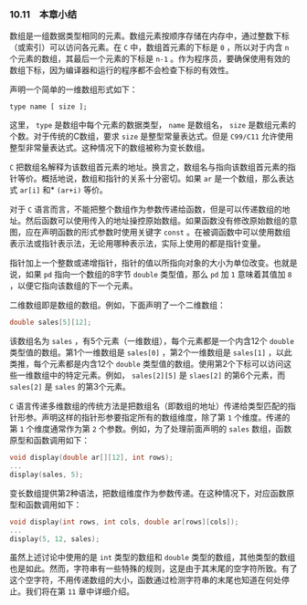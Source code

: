 ### 10.11　本章小结

数组是一组数据类型相同的元素。数组元素按顺序存储在内存中，通过整数下标（或索引）可以访问各元素。在 `C` 中，数组首元素的下标是 `0` ，所以对于内含 `n` 个元素的数组，其最后一个元素的下标是 `n-1` 。作为程序员，要确保使用有效的数组下标，因为编译器和运行的程序都不会检查下标的有效性。

声明一个简单的一维数组形式如下：

`type name [ size ];`

这里， `type` 是数组中每个元素的数据类型， `name` 是数组名， `size` 是数组元素的个数。对于传统的C数组，要求 `size` 是整型常量表达式。但是 `C99/C11` 允许使用整型非常量表达式。这种情况下的数组被称为变长数组。

`C` 把数组名解释为该数组首元素的地址。换言之，数组名与指向该数组首元素的指针等价。概括地说，数组和指针的关系十分密切。如果 `ar` 是一个数组，那么表达式 `ar[i]` 和* `(ar+i)` 等价。

对于 `C` 语言而言，不能把整个数组作为参数传递给函数，但是可以传递数组的地址。然后函数可以使用传入的地址操控原始数组。如果函数没有修改原始数组的意图，应在声明函数的形式参数时使用关键字 `const` 。在被调函数中可以使用数组表示法或指针表示法，无论用哪种表示法，实际上使用的都是指针变量。

指针加上一个整数或递增指针，指针的值以所指向对象的大小为单位改变。也就是说，如果 `pd` 指向一个数组的8字节 `double` 类型值，那么 `pd` 加 `1` 意味着其值加 `8` ，以便它指向该数组的下一个元素。

二维数组即是数组的数组。例如，下面声明了一个二维数组：

```c
double sales[5][12];
```

该数组名为 `sales` ，有5个元素（一维数组），每个元素都是一个内含12个 `double` 类型值的数组。第1个一维数组是 `sales[0]` ，第2个一维数组是 `sales[1]` ，以此类推，每个元素都是内含12个 `double` 类型值的数组。使用第2个下标可以访问这些一维数组中的特定元素。例如， `sales[2][5]` 是 `slaes[2]` 的第6个元素，而 `sales[2]` 是 `sales` 的第3个元素。

`C` 语言传递多维数组的传统方法是把数组名（即数组的地址）传递给类型匹配的指针形参。声明这样的指针形参要指定所有的数组维度，除了第 `1` 个维度。传递的第 `1` 个维度通常作为第 `2` 个参数。例如，为了处理前面声明的 `sales` 数组，函数原型和函数调用如下：

```c
void display(double ar[][12], int rows);
...
display(sales, 5);
```

变长数组提供第2种语法，把数组维度作为参数传递。在这种情况下，对应函数原型和函数调用如下：

```c
void display(int rows, int cols, double ar[rows][cols]);
...
display(5, 12, sales);
```

虽然上述讨论中使用的是 `int` 类型的数组和 `double` 类型的数组，其他类型的数组也是如此。然而，字符串有一些特殊的规则，这是由于其末尾的空字符所致。有了这个空字符，不用传递数组的大小，函数通过检测字符串的末尾也知道在何处停止。我们将在第 `11` 章中详细介绍。

